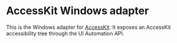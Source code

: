 # AccessKit Windows adapter

This is the Windows adapter for [AccessKit](https://accesskit.dev/). It exposes an AccessKit accessibility tree through the UI Automation API.
